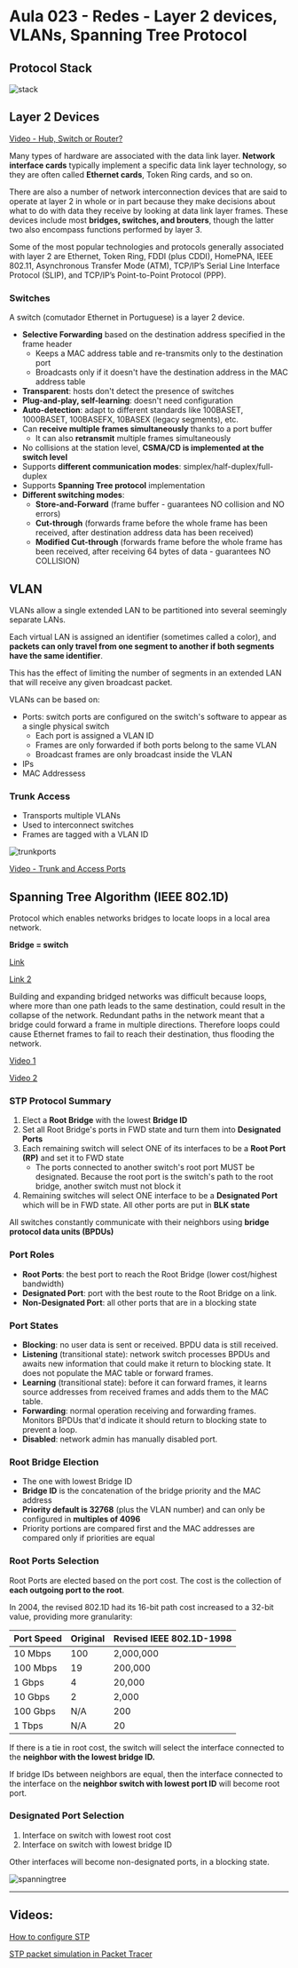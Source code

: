 # Aula 023 - Redes - Layer 2 devices, VLANs, Spanning Tree Protocol

## Protocol Stack

![stack](/assets/images/protocolstack.png)

## Layer 2 Devices

[Video - Hub, Switch or Router?](https://www.youtube.com/watch?v=1z0ULvg_pW8)

Many types of hardware are associated with the data link layer. **Network interface cards** typically implement a specific data link layer technology, so they are often called **Ethernet cards**, Token Ring cards, and so on.

There are also a number of network interconnection devices that are said to operate at layer 2 in whole or in part because they make decisions about what to do with data they receive by looking at data link layer frames. These devices include most **bridges, switches, and brouters**, though the latter two also encompass functions performed by layer 3.

Some of the most popular technologies and protocols generally associated with layer 2 are Ethernet, Token Ring, FDDI (plus CDDI), HomePNA, IEEE 802.11, Asynchronous Transfer Mode (ATM), TCP/IP’s Serial Line Interface Protocol (SLIP), and TCP/IP’s Point-to-Point Protocol (PPP).

### Switches

A switch (comutador Ethernet in Portuguese) is a layer 2 device.

- **Selective Forwarding** based on the destination address specified in the frame header
    - Keeps a MAC address table and re-transmits only to the destination port
    - Broadcasts only if it doesn't have the destination address in the MAC address table
- **Transparent**: hosts don't detect the presence of switches
- **Plug-and-play, self-learning**: doesn't need configuration
- **Auto-detection**: adapt to different standards like 100BASET, 1000BASET, 100BASEFX, 10BASEX (legacy segments), etc.
- Can **receive multiple frames simultaneously** thanks to a port buffer
    - It can also **retransmit** multiple frames simultaneously
- No collisions at the station level, **CSMA/CD is implemented at the switch level**
- Supports **different communication modes**: simplex/half-duplex/full-duplex
- Supports **Spanning Tree protocol** implementation
- **Different switching modes**:
    - **Store-and-Forward** (frame buffer - guarantees NO collision and NO errors)
    - **Cut-through** (forwards frame before the whole frame has been received, after destination address data has been received)
    - **Modified Cut-through** (forwards frame before the whole frame has been received, after receiving 64 bytes of data  - guarantees NO COLLISION)

## VLAN

VLANs allow a single extended LAN to be partitioned into several seemingly separate LANs.

Each virtual LAN is assigned an identifier (sometimes called a color), and **packets can only travel from one segment to another if both segments have the same identifier**.

This has the effect of limiting the number of segments in an extended LAN that will receive any given broadcast packet.

VLANs can be based on:

- Ports: switch ports are configured on the switch's software to appear as a single physical switch
    - Each port is assigned a VLAN ID
    - Frames are only forwarded if both ports belong to the same VLAN
    - Broadcast frames are only broadcast inside the VLAN
- IPs
- MAC Addressess

### Trunk Access

- Transports multiple VLANs
- Used to interconnect switches
- Frames are tagged with a VLAN ID

![trunkports](https://imgs.search.brave.com/e97agPKipo539VDaSfzPMYr6eh2-gsHDiKhg-YQxa-g/rs:fit:631:236:1/g:ce/aHR0cDovL25ldHp3/ZWIud2VlYmx5LmNv/bS91cGxvYWRzLzUv/Ny8xLzcvNTcxNzMy/NDUvdmxhbnMtdnRw/ZnJhbWUucG5nPzYz/Mw)

[Video - Trunk and Access Ports](https://youtu.be/JCb5RW4JKlQ)

## Spanning Tree Algorithm (IEEE 802.1D)

Protocol which enables networks bridges to locate loops in a local area network.

**Bridge = switch**

[Link](https://en.wikipedia.org/wiki/Spanning_Tree_Protocol)

[Link 2](https://www.ciscopress.com/articles/article.asp?p=2832407&seqNum=4)

Building and expanding bridged networks was difficult because loops, where more than one path leads to the same destination, could result in the collapse of the network. Redundant paths in the network meant that a bridge could forward a frame in multiple directions. Therefore loops could cause Ethernet frames to fail to reach their destination, thus flooding the network.

[Video 1](https://www.youtube.com/watch?v=mLCpdsOZM9c)

[Video 2](https://www.youtube.com/watch?v=japdEY1UKe4)

### STP Protocol Summary

1. Elect a **Root Bridge** with the lowest **Bridge ID**
2. Set all Root Bridge's ports in FWD state and turn them into **Designated Ports**
3. Each remaining switch will select ONE of its interfaces to be a **Root Port (RP)** and set it to FWD state
    - The ports connected to another switch's root port MUST be designated. Because the root port is the switch's path to the root bridge, another switch must not block it
4. Remaining switches will select ONE interface to be a **Designated Port** which will be in FWD state. All other ports are put in **BLK state**

All switches constantly communicate with their neighbors using **bridge protocol data units (BPDUs)**

### Port Roles

- **Root Ports**: the best port to reach the Root Bridge (lower cost/highest bandwidth)
- **Designated Port**: port with the best route to the Root Bridge on a link.
- **Non-Designated Port**: all other ports that are in a blocking state

### Port States

- **Blocking**: no user data is sent or received. BPDU data is still received.
- **Listening** (transitional state): network switch processes BPDUs and awaits new information that could make it return to blocking state. It does not populate the MAC table or forward frames.
- **Learning** (transitional state): before it can forward frames, it learns source addresses from received frames and adds them to the MAC table.
- **Forwarding**: normal operation receiving and forwarding frames. Monitors BPDUs that'd indicate it should return to blocking state to prevent a loop.
- **Disabled**: network admin has manually disabled port.

### Root Bridge Election

- The one with lowest Bridge ID
- **Bridge ID** is the concatenation of the bridge priority and the MAC address
- **Priority default is 32768** (plus the VLAN number) and can only be configured in **multiples of 4096**
- Priority portions are compared first and the MAC addresses are compared only if priorities are equal

### Root Ports Selection

Root Ports are elected based on the port cost. The cost is the collection of **each outgoing port to the root**.

In 2004, the revised 802.1D had its 16-bit path cost increased to a 32-bit value, providing more granularity:

Port Speed | Original | Revised IEEE 802.1D-1998
--- | --- | ---
10 Mbps | 100 | 2,000,000
100 Mbps | 19 | 200,000
1 Gbps | 4 | 20,000
10 Gbps | 2 | 2,000
100 Gbps | N/A | 200
1 Tbps | N/A | 20

If there is a tie in root cost, the switch will select the interface connected to the **neighbor with the lowest bridge ID.**

If bridge IDs between neighbors are equal, then the interface connected to the interface on the **neighbor switch with lowest port ID** will become root port.

### Designated Port Selection

1. Interface on switch with lowest root cost
2. Interface on switch with lowest bridge ID

Other interfaces will become non-designated ports, in a blocking state.

![spanningtree](https://dbgate.files.wordpress.com/2016/01/stptopologija1.jpg)

---

## Videos:

[How to configure STP](https://www.youtube.com/watch?v=mxCPdB7aWtY)

[STP packet simulation in Packet Tracer](https://www.youtube.com/watch?v=NbY4vxIEv0U)


